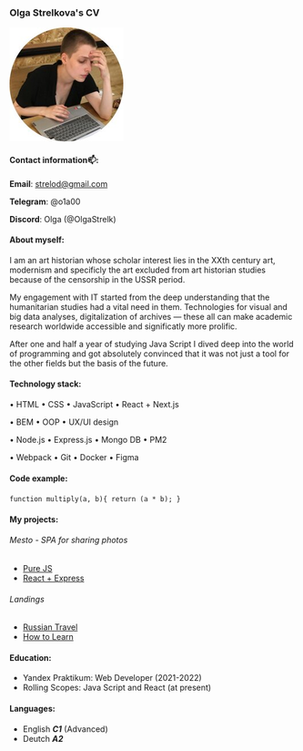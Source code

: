 ### Olga Strelkova's CV
![photo with me](./img/avatar.jpg)

#### Contact information📫:
**Email**: strelod@gmail.com


**Telegram**: @o1a00


**Discord**: Olga (@OlgaStrelk)


#### About myself:
I&nbsp;am an&nbsp;art historian whose scholar interest lies in&nbsp;the XXth century art, modernism and specificly the art excluded from art historian studies because of&nbsp;the censorship in&nbsp;the USSR period.


My&nbsp;engagement with&nbsp;IT started from the deep understanding that the humanitarian studies had a&nbsp;vital need in&nbsp;them. Technologies for visual and big data analyses, digitalization of&nbsp;archives&nbsp;&mdash; these all can make academic research worldwide accessible and significatly more prolific.


After one and half a&nbsp;year of&nbsp;studying Java Script I&nbsp;dived deep into the world of&nbsp;programming and got absolutely convinced that it&nbsp;was not just a&nbsp;tool for the other fields but the basis of&nbsp;the future.


#### Technology stack:

• HTML • CSS • JavaScript • React + Next.js


• BEM • OOP • UX/UI design


• Node.js • Express.js • Mongo DB • PM2


• Webpack • Git • Docker • Figma 

#### Code example:

` function multiply(a, b){
  return (a * b);
} `

#### My projects:
###### Mesto - SPA for sharing photos
* [Pure JS](https://github.com/OlgaStrelk/mesto#readme)
* [React + Express](https://github.com/OlgaStrelk/react-mesto-api-full#readme)

###### Landings
* [Russian Travel](https://github.com/OlgaStrelk/russian-travel#readme)
* [How to Learn](https://github.com/OlgaStrelk/how-to-learn#readme)

#### Education:
* Yandex Praktikum: Web Developer (2021-2022)
* Rolling Scopes: Java Script and React (at present)

#### Languages:
* English __*C1*__ (Advanced)
* Deutch __*A2*__

